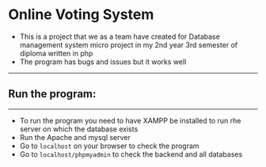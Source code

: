# Online Voting System
- This is a project that we as a team have created for Database management system micro project in my 2nd year 3rd semester of diploma written in php
- The program has bugs and issues but it works well
---
## Run the program:
---
- To run the program you need to have XAMPP be installed to run rhe server on which the database exists
- Run the Apache and mysql server
- Go to ```localhost``` on your browser to check the program
- Go to ```localhost/phpmyadmin``` to check the backend and all databases
